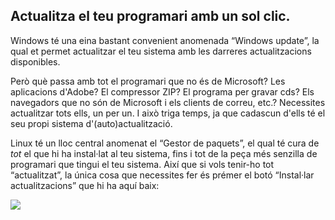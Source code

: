 <?php require("../../entete.php"); ?> <?php require("../../base.php"); ?>

<div id="corps">

<h2>Actualitza el teu programari amb un sol clic.</h2>

<p>Windows té una eina bastant convenient anomenada “Windows update”, la qual et permet actualitzar el teu sistema amb les darreres actualitzacions disponibles.</p>

<p>Però què passa amb tot el programari que no és de Microsoft? Les aplicacions d'Adobe? El compressor ZIP? El programa per gravar cds? Els navegadors que no són de Microsoft i els clients de correu, etc.? Necessites actualitzar tots ells, un per un. I això triga temps, ja que cadascun d'ells té el seu propi sistema d'(auto)actualització.</p>

<p>Linux té un lloc central anomenat el “Gestor de paquets”, el qual té cura de <i>tot</i> el que hi ha instal·lat al teu sistema, fins i tot de la peça més senzilla de programari que tingui el teu sistema. Així que si vols tenir-ho tot “actualitzat”, la única cosa que necessites fer és prémer el botó “Instal·lar actualitzacions” que hi ha aquí baix:</p>

<img src="Images/global_update.png" />

</div>


